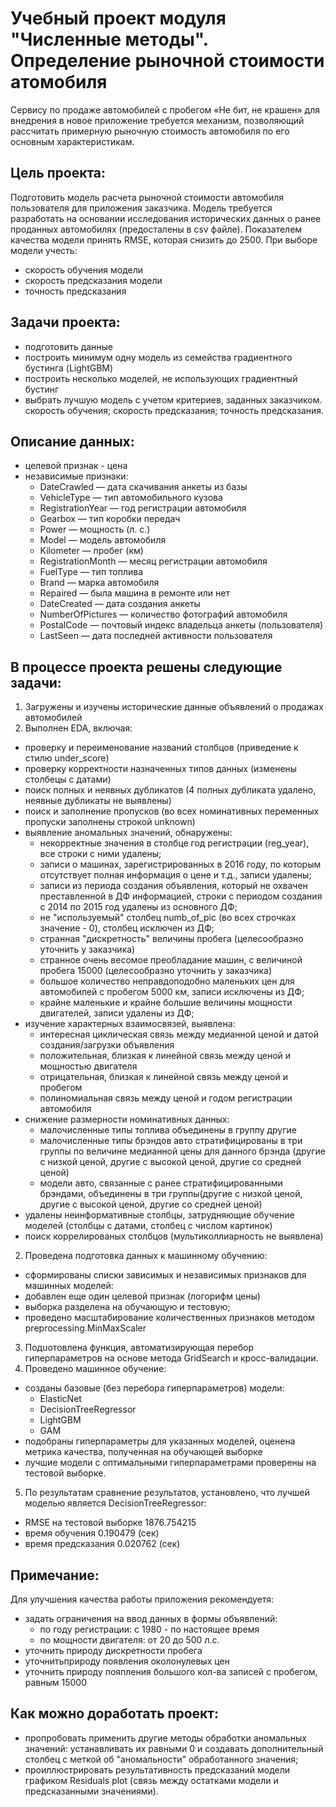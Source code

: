 # Учебный проект модуля "Численные методы". Определение рыночной стоимости атомобиля
Сервису по продаже автомобилей с пробегом «Не бит, не крашен» для внедрения в новое приложение требуется механизм, позволяющий рассчитать примерную рыночную стоимость автомобиля по его основным характеристикам.

## Цель проекта:
Подготовить модель расчета рыночной стоимости автомобиля пользователя для приложения заказчика. Модель требуется разработать на основании исследования исторических данных о ранее проданных автомобилях (предосталены в csv файле). Показателем качества модели принять RMSE, которая снизить до 2500. При выборе модели учесть:
- скорость обучения модели
- скорость предсказания модели
- точность предсказания

## Задачи проекта:
- подготовить данные
- построить минимум одну модель из семейства градиентного бустинга (LightGBM)
- построить несколько моделей, не использующих градиентный бустинг
- выбрать лучшую модель с учетом критериев, заданных заказчиком.
скорость обучения;
скорость предсказания;
точность предсказания.

## Описание данных:
- целевой признак - цена
- независимые признаки:
  - DateCrawled — дата скачивания анкеты из базы
  - VehicleType — тип автомобильного кузова
  - RegistrationYear — год регистрации автомобиля
  - Gearbox — тип коробки передач
  - Power — мощность (л. с.)
  - Model — модель автомобиля
  - Kilometer — пробег (км)
  - RegistrationMonth — месяц регистрации автомобиля
  - FuelType — тип топлива
  - Brand — марка автомобиля
  - Repaired — была машина в ремонте или нет
  - DateCreated — дата создания анкеты
  - NumberOfPictures — количество фотографий автомобиля
  - PostalCode — почтовый индекс владельца анкеты (пользователя)
  - LastSeen — дата последней активности пользователя

## В процессе проекта решены следующие задачи:
1. Загружены и изучены исторические данные объявлений о продажах автомобилей
2. Выполнен EDA, включая:
  - проверку и переименование названий столбцов (приведение к стилю under_score)
  - проверку корректности назначенных типов данных (изменены столбецы с датами)
  - поиск полных и неявных дубликатов (4 полных дубликата удалено, неявные дубликаты не выявлены)
  - поиск и заполнение пропусков (во всех номинативных переменных пропуски заполнены строкой unknown)
  - выявление аномальных значений, обнаружены:
      - некорректные значения в столбце год регистрации (reg_year), все строки с ними удалены;
      - записи о машинах, зарегистрированных в 2016 году, по которым отсутствует полная информация о цене и т.д., записи удалены;
      - записи из периода создания объявления, который не охвачен преставленной в ДФ информацией, строки с периодом создания с 2014 по 2015 год удалены из основного ДФ;
      - не "используемый" столбец numb_of_pic (во всех строчках значение - 0), столбец исключен из ДФ;
      - странная "дискретность" величины пробега (целесообразно уточнить у заказчика)
      - странное очень весомое преобладание машин, с величиной пробега 15000 (целесообразно уточнить у заказчика)
      - большое количество неправдоподобно маленьких цен для автомобилей с пробегом 5000 км, записи исключены из ДФ;
      - крайне маленькие и крайне большие величины мощности двигателей, записи удалены из ДФ;
  - изучение характерных взаимосвязей, выявлена:
      - интересная циклическая связь между медианной ценой и датой создания/загрузки объявления
      - положительная, близкая к линейной связь между ценой и мощностью двигателя
      - отрицательная, близкая к линейной связь между ценой и пробегом
      - полиномиальная связь между ценой и годом регистрации автомобиля
  - снижение размерности номинативных данных:
      - малочисленные типы топлива объединены в группу другие
      - малочисленные типы брэндов авто стратифицированы в три группы по величине медианной цены для данного брэнда (другие с низкой ценой, другие с высокой ценой, другие со средней ценой)
      - модели авто, связанные с ранее стратифицированными брэндами, объединены в три группы(другие с низкой ценой, другие с высокой ценой, другие со средней ценой)
  - удалены неинформативные столбцы, затрудняющие обучение моделей (столбцы с датами, столбец с числом картинок)
  - поиск коррелированых столбцов (мультиколлиарность не выявлена)
2. Проведена подготовка данных к машинному обучению:
  - сформированы списки зависимых и независимых признаков для машинных моделей:
  - добавлен еще один целевой признак (логорифм цены)
  - выборка разделена на обучающую и тестовую;
  - проведено масштабирование количественных признаков методом preprocessing.MinMaxScaler
3. Подuотовлена функция, автоматизирующая перебор гиперпараметров на основе метода GridSearch и кросс-валидации.
4. Проведено машинное обучение:
  - созданы базовые (без перебора гиперпараметров) модели:
     - ElasticNet
     - DecisionTreeRegressor
     - LightGBM
     - GAM
  - подобраны гиперпараметры для указанных моделей, оценена метрика качества, полученная на обучающей выборке
  - лучшие модели с оптимальными гиперпараметрами проверены на тестовой выборке.
5. По результатам сравнение результатов, установлено, что лучшей моделью является DecisionTreeRegressor:
  - RMSE на тестовой выборке 1876.754215 
  - время обучения 0.190479 (сек)
  - время предсказания 0.020762 (сек)

## Примечание:
Для улучшения качества работы приложения рекомендуетя:
- задать ограничения на ввод данных в формы объявлений:
  - по году регистрации: с 1980 - по настоящее время
  - по мощности двигателя: от 20 до 500 л.с.
- уточнить природу дискретности пробега
- уточнитьприроду появления околонулевых цен
- уточнить природу пояпления большого кол-ва записей с пробегом, равным 15000

## Как можно доработать проект:
- пропробовать применить другие методы обработки аномальных значений: устанавливать их равными 0 и создавать дополнительный столбец с меткой об "аномальности" обработанного значения;
- проиллюстрировать результативность предсказаний модели графиком Residuals plot (связь между остатками модели и предсказанными значениями).
